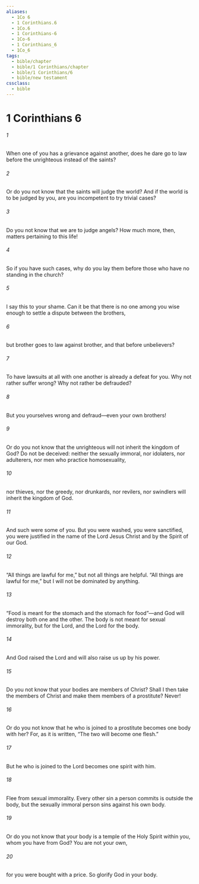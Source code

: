 ```yaml
---
aliases:
  - 1Co 6
  - 1 Corinthians.6
  - 1Co.6
  - 1 Corinthians-6
  - 1Co-6
  - 1 Corinthians_6
  - 1Co_6
tags:
  - bible/chapter
  - bible/1 Corinthians/chapter
  - bible/1 Corinthians/6
  - bible/new testament
cssclass:
  - bible
---
```


# 1 Corinthians 6

###### 1
When one of you has a grievance against another, does he dare go to law before the unrighteous instead of the saints?
###### 2
Or do you not know that the saints will judge the world? And if the world is to be judged by you, are you incompetent to try trivial cases?
###### 3
Do you not know that we are to judge angels? How much more, then, matters pertaining to this life!
###### 4
So if you have such cases, why do you lay them before those who have no standing in the church?
###### 5
I say this to your shame. Can it be that there is no one among you wise enough to settle a dispute between the brothers,
###### 6
but brother goes to law against brother, and that before unbelievers?
###### 7
To have lawsuits at all with one another is already a defeat for you. Why not rather suffer wrong? Why not rather be defrauded?
###### 8
But you yourselves wrong and defraud—even your own brothers!
###### 9
Or do you not know that the unrighteous will not inherit the kingdom of God? Do not be deceived: neither the sexually immoral, nor idolaters, nor adulterers, nor men who practice homosexuality,
###### 10
nor thieves, nor the greedy, nor drunkards, nor revilers, nor swindlers will inherit the kingdom of God.
###### 11
And such were some of you. But you were washed, you were sanctified, you were justified in the name of the Lord Jesus Christ and by the Spirit of our God.
###### 12
“All things are lawful for me,” but not all things are helpful. “All things are lawful for me,” but I will not be dominated by anything.
###### 13
“Food is meant for the stomach and the stomach for food”—and God will destroy both one and the other. The body is not meant for sexual immorality, but for the Lord, and the Lord for the body.
###### 14
And God raised the Lord and will also raise us up by his power.
###### 15
Do you not know that your bodies are members of Christ? Shall I then take the members of Christ and make them members of a prostitute? Never!
###### 16
Or do you not know that he who is joined to a prostitute becomes one body with her? For, as it is written, “The two will become one flesh.”
###### 17
But he who is joined to the Lord becomes one spirit with him.
###### 18
Flee from sexual immorality. Every other sin a person commits is outside the body, but the sexually immoral person sins against his own body.
###### 19
Or do you not know that your body is a temple of the Holy Spirit within you, whom you have from God? You are not your own,
###### 20
for you were bought with a price. So glorify God in your body.


